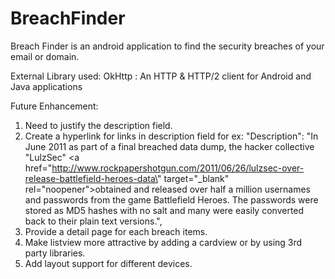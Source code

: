 # BreachFinder

Breach Finder is an android application to find the security breaches of your email or domain.

External Library used: OkHttp : An HTTP & HTTP/2 client for Android and Java applications

Future Enhancement:

1. Need to justify the description field.
2. Create a hyperlink for links in description field for ex:
	"Description": "In June 2011 as part of a final breached data dump, the hacker collective &quot;LulzSec&quot; <a href=\"http://www.rockpapershotgun.com/2011/06/26/lulzsec-over-release-battlefield-heroes-data\" target=\"_blank\" rel=\"noopener\">obtained and released over half a million usernames and passwords from the game Battlefield Heroes</a>. The passwords were stored as MD5 hashes with no salt and many were easily converted back to their plain text versions.",
3. Provide a detail page for each breach items.
4. Make listview more attractive by adding a cardview  or by using 3rd party libraries.
5. Add layout support for different devices.